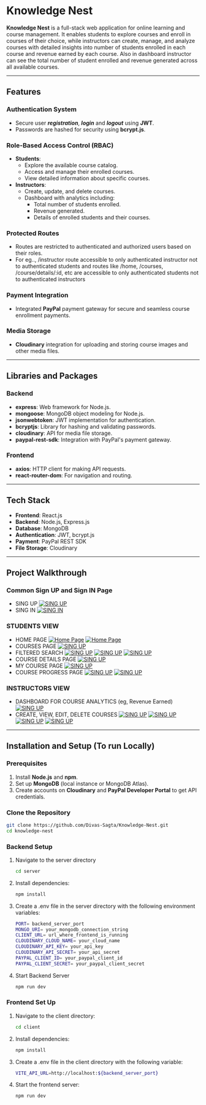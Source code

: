 # **Knowledge Nest**

**Knowledge Nest** is a full-stack web application for online learning and course management. It enables students to explore courses and enroll in courses of their choice, while instructors can create, manage, and analyze courses with detailed insights into number of students enrolled in each course and revenue earned by each course. Also in dashboard instructor can see the total number of student enrolled and revenue generated across all available courses. 

---

## **Features**

### **Authentication System**
- Secure user ***registration***, ***login*** and ***logout*** using **JWT**.
- Passwords are hashed for security using **bcrypt.js**.

### **Role-Based Access Control (RBAC)**
- **Students**:
  - Explore the available course catalog.
  - Access and manage their enrolled courses.
  - View detailed information about specific courses.
- **Instructors**:
  - Create, update, and delete courses.
  - Dashboard with analytics including:
    - Total number of students enrolled.
    - Revenue generated.
    - Details of enrolled students and their courses.

### **Protected Routes**
- Routes are restricted to authenticated and authorized users based on their roles.
-  For eg.., /instructor route accessible to only
authenticated instructor not to authenticated students and routes like /home, /courses, /course/details/:id, etc are accessible to only authenticated students not to authenticated instructors

### **Payment Integration**
- Integrated **PayPal** payment gateway for secure and seamless course enrollment payments.

### **Media Storage**
- **Cloudinary** integration for uploading and storing course images and other media files.

---

## **Libraries and Packages**

### **Backend**
- **express**: Web framework for Node.js.
- **mongoose**: MongoDB object modeling for Node.js.
- **jsonwebtoken**: JWT implementation for authentication.
- **bcryptjs**: Library for hashing and validating passwords.
- **cloudinary**: API for media file storage.
- **paypal-rest-sdk**: Integration with PayPal's payment gateway.

### **Frontend**
- **axios**: HTTP client for making API requests.
- **react-router-dom**: For navigation and routing.

---


## **Tech Stack**
- **Frontend**: React.js
- **Backend**: Node.js, Express.js
- **Database**: MongoDB
- **Authentication**: JWT, bcrypt.js
- **Payment**: PayPal REST SDK
- **File Storage**: Cloudinary

---
## **Project Walkthrough**

### Common Sign UP and Sign IN Page
- SING UP
[![SING UP](./assests/img1.png)](./assets/img2.png)
- SING IN
[![SING IN](./assests/img2.png)](./assets/img2.png)

### STUDENTS VIEW
- HOME PAGE
[![Home Page](./assests/img3.png)](./assets/img3.png)
[![Home Page](./assests/img4.png)](./assets/img4.png)
- COURSES PAGE
[![SING UP](./assests/img5.png)](./assets/img5.png)
- FILTERED SEARCH
[![SING UP](./assests/img6.png)](./assets/img6.png)
[![SING UP](./assests/img7.png)](./assets/img7.png)
[![SING UP](./assests/img8.png)](./assets/img8.png)
- COURSE DETAILS PAGE
[![SING UP](./assests/img10.png)](./assets/img10.png)
- MY COURSE PAGE
[![SING UP](./assests/img11.png)](./assets/img11.png)
- COURSE PROGRESS PAGE
[![SING UP](./assests/img12.png)](./assets/img12.png)
[![SING UP](./assests/img13.png)](./assets/img13.png)

### **INSTRUCTORS VIEW**
- DASHBOARD FOR COURSE ANALYTICS (eg, Revenue Earned)
[![SING UP](./assests/img14.png)](./assets/img14.png)
- CREATE, VIEW, EDIT, DELETE COURSES
[![SING UP](./assests/img15.png)](./assets/img15.png)
[![SING UP](./assests/img16.png)](./assets/img16.png)
[![SING UP](./assests/img17.png)](./assets/img17.png)
[![SING UP](./assests/img18.png)](./assets/img18.png)



---

## **Installation and Setup (To run Locally)**

### **Prerequisites**
1. Install **Node.js** and **npm**.
2. Set up **MongoDB** (local instance or MongoDB Atlas).
3. Create accounts on **Cloudinary** and **PayPal Developer Portal** to get API credentials.

### **Clone the Repository**
```bash
git clone https://github.com/Divas-Sagta/Knowledge-Nest.git
cd knowledge-nest
```
### **Backend Setup**
1. Navigate to the server directory
   ```bash 
   cd server
2. Install dependencies:
   ```bash
   npm install
3. Create a .env file in the server directory with the following environment variables:
   ```bash
   PORT= backend_server_port
   MONGO_URI= your_mongodb_connection_string
   CLIENT_URL= url_where_frontend_is_running
   CLOUDINARY_CLOUD_NAME= your_cloud_name
   CLOUDINARY_API_KEY= your_api_key
   CLOUDINARY_API_SECRET= your_api_secret
   PAYPAL_CLIENT_ID= your_paypal_client_id
   PAYPAL_CLIENT_SECRET= your_paypal_client_secret

4. Start Backend Server
   ```bash
   npm run dev


### **Frontend Set Up**

1. Navigate to the client directory:
   ```bash
   cd client
2. Install dependencies:
   ```bash
   npm install
3. Create a .env file in the client directory with the following variable:
   ```bash
   VITE_API_URL=http://localhost:${backend_server_port}

3. Start the frontend server:
   ```bash
   npm run dev
   ```










